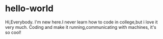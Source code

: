 # hello-world
Hi,Everybody.
I'm new here.I never learn how to code in college,but i love it very much.
Coding and make it running,communicating with machines, it's so cool!
